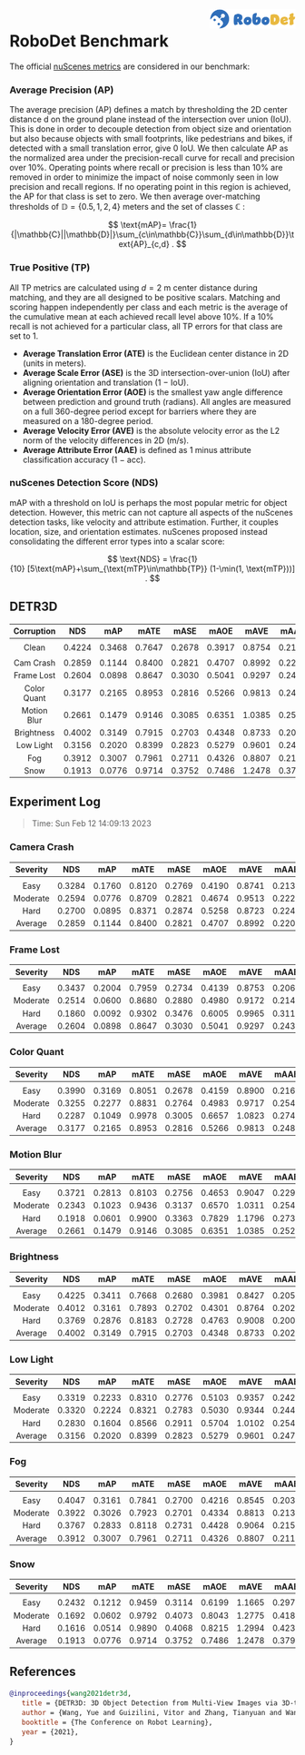 <img src="../figs/logo2.png" align="right" width="30%">

# RoboDet Benchmark

The official [nuScenes metrics](https://www.nuscenes.org/object-detection/?externalData=all&mapData=all&modalities=Any) are considered in our benchmark:

### Average Precision (AP)

The average precision (AP) defines a match by thresholding the 2D center distance d on the ground plane instead of the intersection over union (IoU). This is done in order to decouple detection from object size and orientation but also because objects with small footprints, like pedestrians and bikes, if detected with a small translation error, give $0$ IoU.
We then calculate AP as the normalized area under the precision-recall curve for recall and precision over 10%. Operating points where recall or precision is less than $10$% are removed in order to minimize the impact of noise commonly seen in low precision and recall regions. If no operating point in this region is achieved, the AP for that class is set to zero. We then average over-matching thresholds of $\mathbb{D}=\{0.5, 1, 2, 4\}$ meters and the set of classes $\mathbb{C}$ :

$$
\text{mAP}= \frac{1}{|\mathbb{C}||\mathbb{D}|}\sum_{c\in\mathbb{C}}\sum_{d\in\mathbb{D}}\text{AP}_{c,d} .
$$

### True Positive (TP)

All TP metrics are calculated using $d=2$ m center distance during matching, and they are all designed to be positive scalars. Matching and scoring happen independently per class and each metric is the average of the cumulative mean at each achieved recall level above $10$%. If a $10$% recall is not achieved for a particular class, all TP errors for that class are set to $1$. 

- **Average Translation Error (ATE)** is the Euclidean center distance in 2D (units in meters). 
- **Average Scale Error (ASE)** is the 3D intersection-over-union (IoU) after aligning orientation and translation ($1$ − IoU).
- **Average Orientation Error (AOE)** is the smallest yaw angle difference between prediction and ground truth (radians). All angles are measured on a full $360$-degree period except for barriers where they are measured on a $180$-degree period.
- **Average Velocity Error (AVE)** is the absolute velocity error as the L2 norm of the velocity differences in 2D (m/s).
- **Average Attribute Error (AAE)** is defined as $1$ minus attribute classification accuracy ($1$ − acc).

### nuScenes Detection Score (NDS)
mAP with a threshold on IoU is perhaps the most popular metric for object detection. However, this metric can not capture all aspects of the nuScenes detection tasks, like velocity and attribute estimation. Further, it couples location, size, and orientation estimates. nuScenes proposed instead consolidating the different error types into a scalar score:

$$
\text{NDS} = \frac{1}{10} [5\text{mAP}+\sum_{\text{mTP}\in\mathbb{TP}} (1-\min(1, \text{mTP}))] .
$$


## DETR3D

| **Corruption** | **NDS** | **mAP** | **mATE** | **mASE** | **mAOE** | **mAVE** | **mAAE** |
| :------------: | :-----: | :-----: | :------: | :------: | :------: | :------: | :------: |
| |
| Clean       | 0.4224 | 0.3468 | 0.7647 | 0.2678 | 0.3917 | 0.8754 | 0.2108 |
| |
| Cam Crash   | 0.2859    | 0.1144    | 0.8400     | 0.2821     | 0.4707     | 0.8992     | 0.2202     |
| Frame Lost  | 0.2604    | 0.0898    | 0.8647     | 0.3030     | 0.5041     | 0.9297     | 0.2439     |
| Color Quant | 0.3177    | 0.2165    | 0.8953     | 0.2816     | 0.5266     | 0.9813     | 0.2483     |
| Motion Blur | 0.2661    | 0.1479    | 0.9146     | 0.3085     | 0.6351     | 1.0385     | 0.2526     |
| Brightness  | 0.4002    | 0.3149    | 0.7915     | 0.2703     | 0.4348     | 0.8733     | 0.2028     |
| Low Light   | 0.3156    | 0.2020    | 0.8399     | 0.2823     | 0.5279     | 0.9601     | 0.2472     |
| Fog         | 0.3912    | 0.3007    | 0.7961     | 0.2711     | 0.4326     | 0.8807     | 0.2110     |
| Snow        | 0.1913    | 0.0776    | 0.9714     | 0.3752     | 0.7486     | 1.2478     | 0.3797     |


## Experiment Log

> Time: Sun Feb 12 14:09:13 2023


### Camera Crash

| **Severity** | **NDS** | **mAP** | **mATE** | **mASE** | **mAOE** | **mAVE** | **mAAE** |
| :----------: | :-----: | :-----: | :------: | :------: | :------: | :------: | :------: |
| |
| Easy         | 0.3284    | 0.1760    | 0.8120     | 0.2769     | 0.4190     | 0.8741     | 0.2138     |
| Moderate     | 0.2594    | 0.0776    | 0.8709     | 0.2821     | 0.4674     | 0.9513     | 0.2225     |
| Hard         | 0.2700    | 0.0895    | 0.8371     | 0.2874     | 0.5258     | 0.8723     | 0.2244     |
| Average      | 0.2859    | 0.1144    | 0.8400     | 0.2821     | 0.4707     | 0.8992     | 0.2202     |


### Frame Lost

| **Severity** | **NDS** | **mAP** | **mATE** | **mASE** | **mAOE** | **mAVE** | **mAAE** |
| :----------: | :-----: | :-----: | :------: | :------: | :------: | :------: | :------: |
| |
| Easy         | 0.3437    | 0.2004    | 0.7959     | 0.2734     | 0.4139     | 0.8753     | 0.2063     |
| Moderate     | 0.2514    | 0.0600    | 0.8680     | 0.2880     | 0.4980     | 0.9172     | 0.2145     |
| Hard         | 0.1860    | 0.0092    | 0.9302     | 0.3476     | 0.6005     | 0.9965     | 0.3110     |
| Average      | 0.2604    | 0.0898    | 0.8647     | 0.3030     | 0.5041     | 0.9297     | 0.2439     |


### Color Quant

| **Severity** | **NDS** | **mAP** | **mATE** | **mASE** | **mAOE** | **mAVE** | **mAAE** |
| :----------: | :-----: | :-----: | :------: | :------: | :------: | :------: | :------: |
| |
| Easy         | 0.3990    | 0.3169    | 0.8051     | 0.2678     | 0.4159     | 0.8900     | 0.2163     |
| Moderate     | 0.3255    | 0.2277    | 0.8831     | 0.2764     | 0.4983     | 0.9717     | 0.2544     |
| Hard         | 0.2287    | 0.1049    | 0.9978     | 0.3005     | 0.6657     | 1.0823     | 0.2741     |
| Average      | 0.3177    | 0.2165    | 0.8953     | 0.2816     | 0.5266     | 0.9813     | 0.2483     |


### Motion Blur

| **Severity** | **NDS** | **mAP** | **mATE** | **mASE** | **mAOE** | **mAVE** | **mAAE** |
| :----------: | :-----: | :-----: | :------: | :------: | :------: | :------: | :------: |
| |
| Easy         | 0.3721    | 0.2813    | 0.8103     | 0.2756     | 0.4653     | 0.9047     | 0.2295     |
| Moderate     | 0.2343    | 0.1023    | 0.9436     | 0.3137     | 0.6570     | 1.0311     | 0.2545     |
| Hard         | 0.1918    | 0.0601    | 0.9900     | 0.3363     | 0.7829     | 1.1796     | 0.2738     |
| Average      | 0.2661    | 0.1479    | 0.9146     | 0.3085     | 0.6351     | 1.0385     | 0.2526     |


### Brightness

| **Severity** | **NDS** | **mAP** | **mATE** | **mASE** | **mAOE** | **mAVE** | **mAAE** |
| :----------: | :-----: | :-----: | :------: | :------: | :------: | :------: | :------: |
| |
| Easy         | 0.4225    | 0.3411    | 0.7668     | 0.2680     | 0.3981     | 0.8427     | 0.2052     |
| Moderate     | 0.4012    | 0.3161    | 0.7893     | 0.2702     | 0.4301     | 0.8764     | 0.2025     |
| Hard         | 0.3769    | 0.2876    | 0.8183     | 0.2728     | 0.4763     | 0.9008     | 0.2006     |
| Average      | 0.4002    | 0.3149    | 0.7915     | 0.2703     | 0.4348     | 0.8733     | 0.2028     |


### Low Light

| **Severity** | **NDS** | **mAP** | **mATE** | **mASE** | **mAOE** | **mAVE** | **mAAE** |
| :----------: | :-----: | :-----: | :------: | :------: | :------: | :------: | :------: |
| |
| Easy         | 0.3319    | 0.2233    | 0.8310     | 0.2776     | 0.5103     | 0.9357     | 0.2429     |
| Moderate     | 0.3320    | 0.2224    | 0.8321     | 0.2783     | 0.5030     | 0.9344     | 0.2441     |
| Hard         | 0.2830    | 0.1604    | 0.8566     | 0.2911     | 0.5704     | 1.0102     | 0.2545     |
| Average      | 0.3156    | 0.2020    | 0.8399     | 0.2823     | 0.5279     | 0.9601     | 0.2472     |


### Fog

| **Severity** | **NDS** | **mAP** | **mATE** | **mASE** | **mAOE** | **mAVE** | **mAAE** |
| :----------: | :-----: | :-----: | :------: | :------: | :------: | :------: | :------: |
| |
| Easy         | 0.4047    | 0.3161    | 0.7841     | 0.2700     | 0.4216     | 0.8545     | 0.2037     |
| Moderate     | 0.3922    | 0.3026    | 0.7923     | 0.2701     | 0.4334     | 0.8813     | 0.2139     |
| Hard         | 0.3767    | 0.2833    | 0.8118     | 0.2731     | 0.4428     | 0.9064     | 0.2153     |
| Average      | 0.3912    | 0.3007    | 0.7961     | 0.2711     | 0.4326     | 0.8807     | 0.2110     |


### Snow

| **Severity** | **NDS** | **mAP** | **mATE** | **mASE** | **mAOE** | **mAVE** | **mAAE** |
| :----------: | :-----: | :-----: | :------: | :------: | :------: | :------: | :------: |
| |
| Easy         | 0.2432    | 0.1212    | 0.9459     | 0.3114     | 0.6199     | 1.1665     | 0.2973     |
| Moderate     | 0.1692    | 0.0602    | 0.9792     | 0.4073     | 0.8043     | 1.2775     | 0.4185     |
| Hard         | 0.1616    | 0.0514    | 0.9890     | 0.4068     | 0.8215     | 1.2994     | 0.4233     |
| Average      | 0.1913    | 0.0776    | 0.9714     | 0.3752     | 0.7486     | 1.2478     | 0.3797     |



## References

```bib
@inproceedings{wang2021detr3d,
   title = {DETR3D: 3D Object Detection from Multi-View Images via 3D-to-2D Queries},
   author = {Wang, Yue and Guizilini, Vitor and Zhang, Tianyuan and Wang, Yilun and Zhao, Hang and and Solomon, Justin M.},
   booktitle = {The Conference on Robot Learning},
   year = {2021},
}
```
